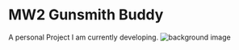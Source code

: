 # MW2 Gunsmith Buddy
A personal Project I am currently developing.
![background image](https://images.squarespace-cdn.com/content/v1/5c95f8d416b640656eb7765a/1651191168040-OT7W1T39ZNGRYKXFO4I6/modern-warfare-2-no-logo.jpg?format=2500w)

